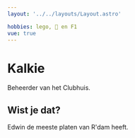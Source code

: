 ```yaml
---
layout: '../../layouts/Layout.astro'

hobbies: lego, 🍺 en F1
vue: true
---
```


# Kalkie

Beheerder van het Clubhuis.

## Wist je dat?

Edwin de meeste platen van R'dam heeft.
